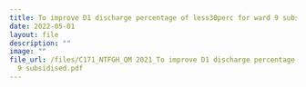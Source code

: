 ```yaml
---
title: To improve D1 discharge percentage of less30perc for ward 9 subsidised
date: 2022-05-01
layout: file
description: ""
image: ""
file_url: /files/C171_NTFGH_QM 2021_To improve D1 discharge percentage for ward
  9 subsidised.pdf
---
```

